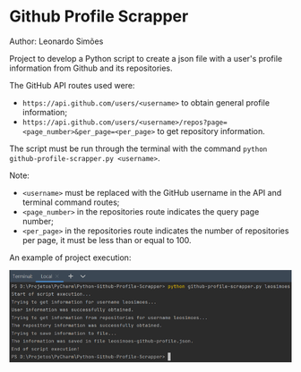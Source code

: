 # Github Profile Scrapper
Author: Leonardo Simões

Project to develop a Python script to create a json file with a user's profile information
from Github and its repositories.

The GitHub API routes used were:
- `https://api.github.com/users/<username>` to obtain general profile information;
- `https://api.github.com/users/<username>/repos?page=<page_number>&per_page=<per_page>` to get repository information.

The script must be run through the terminal with the command `python github-profile-scrapper.py <username>`.

Note:
- `<username>` must be replaced with the GitHub username in the API and terminal command routes;
- `<page_number>` in the repositories route indicates the query page number;
- `<per_page>` in the repositories route indicates the number of repositories per page, it must be less than or equal to 100.

An example of project execution:

![Image-Example-Script](Image-Example-Script.png)
